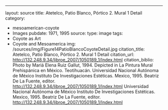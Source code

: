 ---
layout: source
title: Atetelco, Patio Blanco, Pórtico 2. Mural 1 Detail 
category: 
- mesoamerican-coyote
- Images
pubdate: 1971, 1995
source: 
type: image
tags:
- Coyote as Art
- Coyote and Mesoamerica
img: /sources/img/Figure14PatioBlancoCoyoteDetail.jpg
citation_title: Atetelco, Patio Blanco, Pórtico 2. Mural 1 Detail 
citation_url: http://132.248.9.34/libroe_2007/1050189_1/Index.html
citation_biblio: Photo by Mariá Elena Ruiz Gallut, 1994. Depicted in La Pintura Mural Prehispánica en México. Teotihuacán. Universidad Nacional Autónoma de México Instituto De Investigaciones Estéticas. Mexico, 1995. Beatriz De La Fuente, editor. http://132.248.9.34/libroe_2007/1050189_1/Index.html Universidad Nacional Autónoma de México Instituto De Investigaciones Estéticas. Mexico, 1995. Beatriz De La Fuente, editor. http://132.248.9.34/libroe_2007/1050189_1/Index.html
